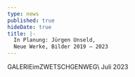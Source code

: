 ```yaml
---
type: news
published: true
hideDate: true
title: |-
  In Planung: Jürgen Unseld,  
  Neue Werke, Bilder 2019 – 2023  
---
```


GALERIEimZWETSCHGENWEG\\
Juli 2023